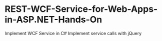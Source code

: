 # REST-WCF-Service-for-Web-Apps-in-ASP.NET-Hands-On
Implement WCF Service in C#
Implement service calls with jQuery
